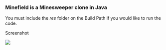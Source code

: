 ### Minefield is a Minesweeper clone in Java

You must include the _res_ folder on the Build Path if you would like to run the code.
<br/>

Screenshot

![](https://dl.dropbox.com/s/0794eewkmp0g4ry/minefield.png)

